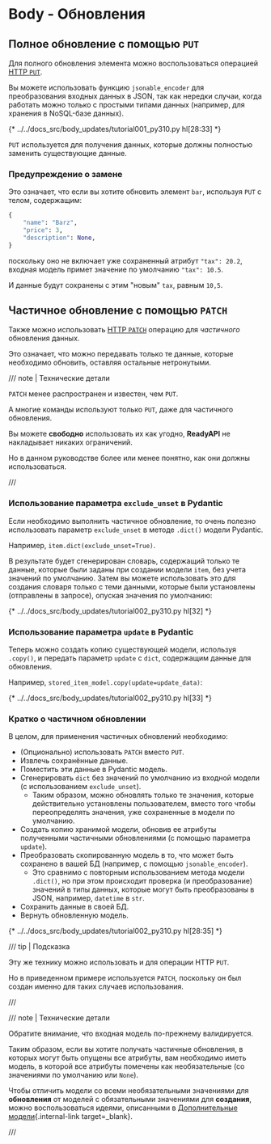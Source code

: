 # Body - Обновления

## Полное обновление с помощью `PUT`

Для полного обновления элемента можно воспользоваться операцией <a href="https://developer.mozilla.org/en-US/docs/Web/HTTP/Methods/PUT" class="external-link" target="_blank">HTTP `PUT`</a>.

Вы можете использовать функцию `jsonable_encoder` для преобразования входных данных в JSON, так как нередки случаи, когда работать можно только с простыми типами данных (например, для хранения в NoSQL-базе данных).

{* ../../docs_src/body_updates/tutorial001_py310.py hl[28:33] *}

`PUT` используется для получения данных, которые должны полностью заменить существующие данные.

### Предупреждение о замене

Это означает, что если вы хотите обновить элемент `bar`, используя `PUT` с телом, содержащим:

```Python
{
    "name": "Barz",
    "price": 3,
    "description": None,
}
```

поскольку оно не включает уже сохраненный атрибут `"tax": 20.2`, входная модель примет значение по умолчанию `"tax": 10.5`.

И данные будут сохранены с этим "новым" `tax`, равным `10,5`.

## Частичное обновление с помощью `PATCH`

Также можно использовать <a href="https://developer.mozilla.org/en-US/docs/Web/HTTP/Methods/PATCH" class="external-link" target="_blank">HTTP `PATCH`</a> операцию для *частичного* обновления данных.

Это означает, что можно передавать только те данные, которые необходимо обновить, оставляя остальные нетронутыми.

/// note | Технические детали

`PATCH` менее распространен и известен, чем `PUT`.

А многие команды используют только `PUT`, даже для частичного обновления.

Вы можете **свободно** использовать их как угодно, **ReadyAPI** не накладывает никаких ограничений.

Но в данном руководстве более или менее понятно, как они должны использоваться.

///

### Использование параметра `exclude_unset` в Pydantic

Если необходимо выполнить частичное обновление, то очень полезно использовать параметр `exclude_unset` в методе `.dict()` модели Pydantic.

Например, `item.dict(exclude_unset=True)`.

В результате будет сгенерирован словарь, содержащий только те данные, которые были заданы при создании модели `item`, без учета значений по умолчанию. Затем вы можете использовать это для создания словаря только с теми данными, которые были установлены (отправлены в запросе), опуская значения по умолчанию:

{* ../../docs_src/body_updates/tutorial002_py310.py hl[32] *}

### Использование параметра `update` в Pydantic

Теперь можно создать копию существующей модели, используя `.copy()`, и передать параметр `update` с `dict`, содержащим данные для обновления.

Например, `stored_item_model.copy(update=update_data)`:

{* ../../docs_src/body_updates/tutorial002_py310.py hl[33] *}

### Кратко о частичном обновлении

В целом, для применения частичных обновлений необходимо:

* (Опционально) использовать `PATCH` вместо `PUT`.
* Извлечь сохранённые данные.
* Поместить эти данные в Pydantic модель.
* Сгенерировать `dict` без значений по умолчанию из входной модели (с использованием `exclude_unset`).
    * Таким образом, можно обновлять только те значения, которые действительно установлены пользователем, вместо того чтобы переопределять значения, уже сохраненные в модели по умолчанию.
* Создать копию хранимой модели, обновив ее атрибуты полученными частичными обновлениями (с помощью параметра `update`).
* Преобразовать скопированную модель в то, что может быть сохранено в вашей БД (например, с помощью `jsonable_encoder`).
    * Это сравнимо с повторным использованием метода модели `.dict()`, но при этом происходит проверка (и преобразование) значений в типы данных, которые могут быть преобразованы в JSON, например, `datetime` в `str`.
* Сохранить данные в своей БД.
* Вернуть обновленную модель.

{* ../../docs_src/body_updates/tutorial002_py310.py hl[28:35] *}

/// tip | Подсказка

Эту же технику можно использовать и для операции HTTP `PUT`.

Но в приведенном примере используется `PATCH`, поскольку он был создан именно для таких случаев использования.

///

/// note | Технические детали

Обратите внимание, что входная модель по-прежнему валидируется.

Таким образом, если вы хотите получать частичные обновления, в которых могут быть опущены все атрибуты, вам необходимо иметь модель, в которой все атрибуты помечены как необязательные (со значениями по умолчанию или `None`).

Чтобы отличить модели со всеми необязательными значениями для **обновления** от моделей с обязательными значениями для **создания**, можно воспользоваться идеями, описанными в [Дополнительные модели](extra-models.md){.internal-link target=_blank}.

///
